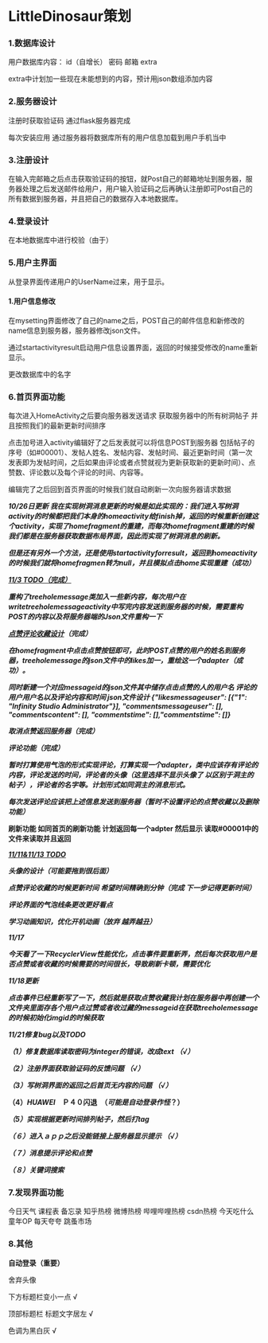 # LittleDinosaur策划

### 1.数据库设计

用户数据库内容： id（自增长） 密码   邮箱  extra

extra中计划加一些现在未能想到的内容，预计用json数组添加内容

### 2.服务器设计

注册时获取验证码 通过flask服务器完成

每次安装应用 通过服务器将数据库所有的用户信息加载到用户手机当中

### 3.注册设计

在输入完邮箱之后点击获取验证码的按钮，就Post自己的邮箱地址到服务器，服务器处理之后发送邮件给用户，用户输入验证码之后再确认注册即可Post自己的所有数据到服务器，并且把自己的数据存入本地数据库。

### 4.登录设计

在本地数据库中进行校验（由于）

### 5.用户主界面

从登录界面传递用户的UserName过来，用于显示。

#### 1.用户信息修改

在mysetting界面修改了自己的name之后，POST自己的邮件信息和新修改的name信息到服务器，服务器修改json文件。

通过startactivityresult启动用户信息设置界面，返回的时候接受修改的name重新显示。

更改数据库中的名字

### 6.首页界面功能

每次进入HomeActivity之后要向服务器发送请求 获取服务器中的所有树洞帖子 并且按照我们的最新更新时间排序

点击加号进入activity编辑好了之后发表就可以将信息POST到服务器 包括帖子的序号（如#00001）、发帖人姓名、发帖内容、发帖时间、最近更新时间（第一次发表即为发帖时间，之后如果由评论或者点赞就视为更新获取新的更新时间）、点赞数、评论数以及每个评论的时间、内容等。

编辑完了之后回到首页界面的时候我们就自动刷新一次向服务器请求数据

***10/26日更新 我在实现树洞消息更新的时候是如此实现的：我们进入写树洞activity的时候都把我们本身的homeactivity给finish掉，返回的时候重新创建这个activity，实现了homefragment的重建，而每次homefragment重建的时候我们都是在服务器获取数据布局界面，因此而实现了树洞消息的刷新。***

***但是还有另外一个方法，还是使用startactivityforresult，返回到homeactivity的时候我们就将homefragmen转为null，并且模拟点击home实现重建（成功）***

<u>***11/3 TODO（完成）***</u>

***重构了treeholemessage类加入一些新内容，每次用户在writetreeholemessageactivity中写完内容发送到服务器的时候，需要重构POST的内容以及将服务器端的Json文件重构一下***



***<u>点赞评论收藏设计</u>（完成）***

***在homefragment中点击点赞按钮即可，此时POST点赞的用户的姓名到服务器，treeholemessage的json文件中的likes加一，重绘这一个adapter（成功）。***

***同时新建一个对应messageid的json文件其中储存点击点赞的人的用户名 评论的用户用户名以及评论内容和时间	json文件设计 {"likesmessageuser": [{"1": "Infinity Studio Administrator"}], "commentsmessageuser": [], "commentscontent": [], "commentstime": [],"commentstime": []}***	

***取消点赞返回服务器（完成）***



***评论功能（完成）***

***暂时打算使用气泡的形式实现评论，打算实现一个adapter，类中应该存有评论的内容，评论发送的时间，评论者的头像（这里选择不显示头像了  以区别于洞主的帖子），评论者的名字等。计划形式如同洞主的消息形式。***

***每次发送评论应该把上述信息发送到服务器（暂时不设置评论的点赞收藏以及删除功能）***

**刷新功能 如同首页的刷新功能 计划返回每一个adpter 然后显示 读取#00001中的文件来读取并且返回**



***<u>11/11&11/13 TODO</u>***

***头像的设计（可能要拖到很后面）***

***点赞评论收藏的时候更新时间*** ***希望时间精确到分钟（完成 下一步记得更新时间）***

***评论界面的气泡线条更改更好看点***

***学习动画知识，优化开机动画（放弃 越弄越丑）***



***11/17***

***今天看了一下RecyclerView性能优化，点击事件要重新弄，然后每次获取用户是否点赞或者收藏的时候需要的时间很长，导致刷新卡顿，需要优化***	

***11/18更新***

***点击事件已经重新写了一下，然后就是获取点赞收藏我计划在服务器中再创建一个文件夹里面存各个用户点过赞或者收过藏的messageid在获取treeholemessage的时候初始化imgid的时候获取*** 



***11/21修复bug以及TODO***

***（1）修复数据库读取密码为integer的错误，改成text	（√）***

***（2）注册界面获取验证码的反馈问题	（√）***

***（3）写树洞界面的返回之后首页无内容的问题	（√）***

**（4）*HUAWEI*　Ｐ４０闪退　（*可能是自动登录作怪*？）**

***（5）实现根据更新时间排列帖子，然后打tag***

***（６）进入ａｐｐ之后没能链接上服务器显示提示	（√）***

***（７）消息******提示评论和点赞***

***（８）关键词搜索***

### 7.发现界面功能

今日天气 课程表 备忘录 知乎热榜 微博热榜 哔哩哔哩热榜 csdn热榜 今天吃什么 童年OP 每天夸夸 跳蚤市场

### 8.其他

**自动登录（重要）**

舍弃头像

下方标题栏变小一点	√

顶部标题栏 标题文字居左	√

色调为黑白灰	√